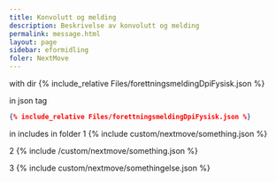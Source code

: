 ```yaml
---
title: Konvolutt og melding
description: Beskrivelse av konvolutt og melding
permalink: message.html
layout: page
sidebar: eformidling
foler: NextMove
---
```



with dir 
{% include_relative Files/forettningsmeldingDpiFysisk.json %}


in json tag
```json
{% include_relative Files/forettningsmeldingDpiFysisk.json %}

```

in includes in folder
1
{% include custom/nextmove/something.json %}

2
{% include /custom/nextmove/something.json %}


3
{% include custom/nextmove/somethingelse.json %}



